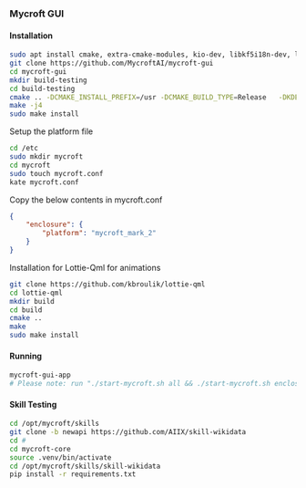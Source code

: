 ### Mycroft GUI

#### Installation

```bash
sudo apt install cmake, extra-cmake-modules, kio-dev, libkf5i18n-dev, libkf5notifications-dev, libkf5plasma-dev, libqt5websockets5-dev, libqt5webview5-dev, pkg-config, pkg-kde-tools, qtbase5-dev, qtdeclarative5-dev
git clone https://github.com/MycroftAI/mycroft-gui
cd mycroft-gui
mkdir build-testing
cd build-testing
cmake .. -DCMAKE_INSTALL_PREFIX=/usr -DCMAKE_BUILD_TYPE=Release   -DKDE_INSTALL_LIBDIR=lib -DKDE_INSTALL_USE_QT_SYS_PATHS=ON
make -j4
sudo make install 
```

Setup the platform file

```bash
cd /etc
sudo mkdir mycroft
cd mycroft
sudo touch mycroft.conf
kate mycroft.conf
```

Copy the below contents in mycroft.conf

```json
{
    "enclosure": {
        "platform": "mycroft_mark_2"
    }
}
```

Installation for Lottie-Qml for animations

```bash
git clone https://github.com/kbroulik/lottie-qml
cd lottie-qml
mkdir build
cd build
cmake ..
make
sudo make install
```

#### Running

```bash
mycroft-gui-app
# Please note: run "./start-mycroft.sh all && ./start-mycroft.sh enclosure" prior to running the above 
```

#### Skill Testing

```bash
cd /opt/mycroft/skills
git clone -b newapi https://github.com/AIIX/skill-wikidata
cd #
cd mycroft-core
source .venv/bin/activate
cd /opt/mycroft/skills/skill-wikidata
pip install -r requirements.txt
```
